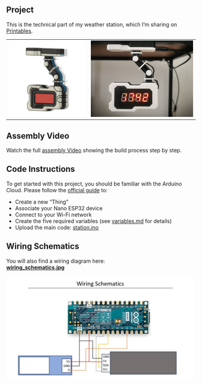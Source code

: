 ## Project

This is the technical part of my weather station, which I’m sharing on [Printables](https://www.printables.com/model/1328478-weather-station-with-7-segment-display).

<table>
  <tr>
    <td><img src="weather_station_3d.jpg" alt="3D View" width="250"></td>
    <td><img src="weather_station_pic.jpg" alt="Real Picture" width="333"></td>
  </tr>
</table>

## Assembly Video

Watch the full [assembly Video](https://www.youtube.com/watch?v=YpZZJhHqThI) showing the build process step by step.

## Code Instructions

To get started with this project, you should be familiar with the Arduino Cloud. Please follow the [official guide](https://docs.arduino.cc/arduino-cloud/guides/overview/) to:

- Create a new “Thing”
- Associate your Nano ESP32 device
- Connect to your Wi-Fi network
- Create the five required variables (see [variables.md](https://github.com/staldy/weather_station/blob/main/variables.md) for details)
- Upload the main code: [station.ino](https://github.com/staldy/weather_station/blob/main/station.ino)

## Wiring Schematics

You will also find a wiring diagram here:  
[**wiring_schematics.jpg**](https://github.com/staldy/weather_station/blob/main/wiring_schematics.jpg)

<img src="wiring_schematics.jpg" alt="Wiring Diagram" width="500">
